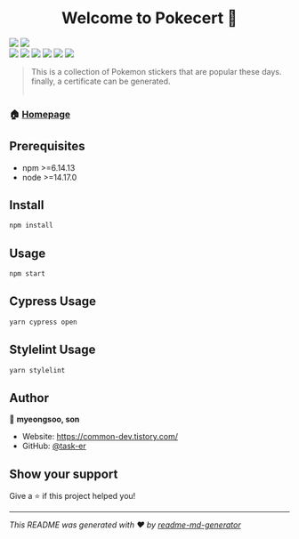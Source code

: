 <h1 align="center">Welcome to Pokecert 👋</h1>
<p>
  <img src="https://img.shields.io/badge/npm-%3E%3D6.14.13-blue.svg" />
  <img src="https://img.shields.io/badge/node-%3E%3D14.17.0-blue.svg" /> <br />

  <img src="https://img.shields.io/badge/-React.js-61DAFB?logo=React&logoColor=white&style=flat">
  <img src="https://img.shields.io/badge/-CRA-09D3AC?logo=createreactapp&logoColor=white&style=flat">
  <img src="https://img.shields.io/badge/-Typescript-3178C6?logo=Typescript&logoColor=white&style=flat">
  <img src="https://img.shields.io/badge/-SASS-CC6699?logo=sass&logoColor=white&style=flat">
  <img src="https://img.shields.io/badge/-ESLint-4B32C3?logo=eslint&logoColor=white&style=flat">
  <img src="https://img.shields.io/badge/-Stylelint-263238?logo=stylelint&logoColor=white&style=flat">
</p>

> This is a collection of Pokemon stickers that are popular these days. <br />
> finally, a certificate can be generated.
> &nbsp; <br /><br />

### 🏠 [Homepage](https://common-dev.tistory.com/entry/Pokecert)

## Prerequisites

- npm >=6.14.13
- node >=14.17.0

## Install

```sh
npm install
```

## Usage

```sh
npm start
```

## Cypress Usage
```sh
yarn cypress open
```

## Stylelint Usage
```sh
yarn stylelint
```


## Author

👤 **myeongsoo, son**

* Website: https://common-dev.tistory.com/
* GitHub: [@task-er](https://github.com/task-er)

## Show your support

Give a ⭐️ if this project helped you!

***
_This README was generated with ❤️ by [readme-md-generator](https://github.com/kefranabg/readme-md-generator)_